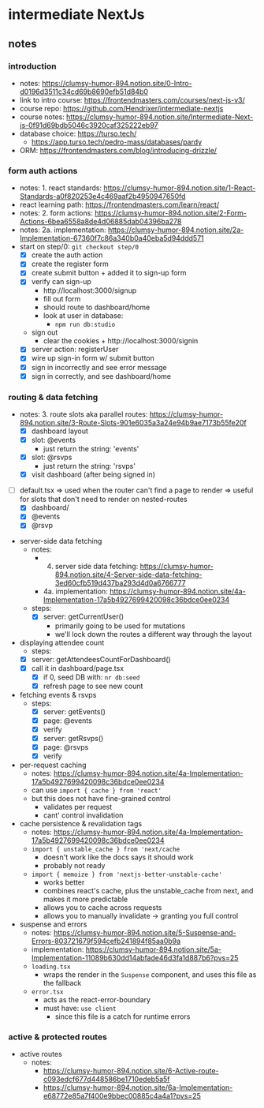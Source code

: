 # intermediate NextJs

## notes

### introduction

- notes: https://clumsy-humor-894.notion.site/0-Intro-d0196d3511c34cd69b8690efb51d84b0
- link to intro course: https://frontendmasters.com/courses/next-js-v3/
- course repo: https://github.com/Hendrixer/intermediate-nextjs
- course notes: https://clumsy-humor-894.notion.site/Intermediate-Next-js-0f91d69bdb5046c3920caf325222eb97
- database choice: https://turso.tech/
  - https://app.turso.tech/pedro-mass/databases/pardy
- ORM: https://frontendmasters.com/blog/introducing-drizzle/

### form auth actions

- notes: 1. react standards: https://clumsy-humor-894.notion.site/1-React-Standards-a0f820253e4c469aaf2b4950947650fd
- react learning path: https://frontendmasters.com/learn/react/
- notes: 2. form actions: https://clumsy-humor-894.notion.site/2-Form-Actions-6bea6558a8de4d06885dab04396ba278
- notes: 2a. implementation: https://clumsy-humor-894.notion.site/2a-Implementation-67360f7c86a340b0a40eba5d94ddd571
- start on step/0: `git checkout step/0`
  - [x] create the auth action
  - [x] create the register form
  - [x] create submit button + added it to sign-up form
  - [x] verify can sign-up
    - http://localhost:3000/signup
    - fill out form
    - should route to dashboard/home
    - look at user in database:
      - `npm run db:studio`
  - sign out
    - clear the cookies + http://localhost:3000/signin
  - [x] server action: registerUser
  - [x] wire up sign-in form w/ submit button
  - [x] sign in incorrectly and see error message
  - [x] sign in correctly, and see dashboard/home

### routing & data fetching

- notes: 3. route slots aka parallel routes: https://clumsy-humor-894.notion.site/3-Route-Slots-901e6035a3a24e94b9ae7173b55fe20f
  - [x] dashboard layout
  - [x] slot: @events
    - just return the string: 'events'
  - [x] slot: @rsvps
    - just return the string: 'rsvps'
  - [x] visit dashboard (after being signed in)
- [ ] default.tsx => used when the router can't find a page to render => useful for slots that don't need to render on nested-routes
  - [x] dashboard/
  - [x] @events
  - [x] @rsvp
- server-side data fetching
  - notes:
    - 4. server side data fetching: https://clumsy-humor-894.notion.site/4-Server-side-data-fetching-3ed60cfb519d437ba293d4d0a6766777
    - 4a. implementation: https://clumsy-humor-894.notion.site/4a-Implementation-17a5b4927699420098c36bdce0ee0234
  - steps:
    - [x] server: getCurrentUser()
      - primarily going to be used for mutations
      - we'll lock down the routes a different way through the layout
- displaying attendee count
  - steps:
  - [x] server: getAttendeesCountForDashboard()
  - [x] call it in dashboard/page.tsx
    - [x] if 0, seed DB with: `nr db:seed`
    - [x] refresh page to see new count
- fetching events & rsvps
  - steps:
    - [x] server: getEvents()
    - [x] page: @events
    - [x] verify
    - [x] server: getRsvps()
    - [x] page: @rsvps
    - [x] verify
- per-request caching
  - notes: https://clumsy-humor-894.notion.site/4a-Implementation-17a5b4927699420098c36bdce0ee0234
  - can use `import { cache } from 'react'`
  - but this does not have fine-grained control
    - validates per request
    - cant' control invalidation
- cache persistence & revalidation tags
  - notes: https://clumsy-humor-894.notion.site/4a-Implementation-17a5b4927699420098c36bdce0ee0234
  - `import { unstable_cache } from 'next/cache`
    - doesn't work like the docs says it should work
    - probably not ready
  - `import { memoize } from 'nextjs-better-unstable-cache'`
    - works better
    - combines react's cache, plus the unstable_cache from next, and makes it more predictable
    - allows you to cache across requests
    - allows you to manually invalidate -> granting you full control
- suspense and errors
  - notes: https://clumsy-humor-894.notion.site/5-Suspense-and-Errors-803721679f594cefb241894f85aa0b9a
  - implementation: https://clumsy-humor-894.notion.site/5a-Implementation-11089b630dd14abfade46d3fa1d887b6?pvs=25
  - `loading.tsx`
    - wraps the render in the `Suspense` component, and uses this file as the fallback
  - `error.tsx`
    - acts as the react-error-boundary
    - must have: `use client`
      - since this file is a catch for runtime errors

### active & protected routes

- active routes
  - notes:
    - https://clumsy-humor-894.notion.site/6-Active-route-c093edcf677d448586be1710edeb5a5f
    - https://clumsy-humor-894.notion.site/6a-Implementation-e68772e85a7f400e9bbec00885c4a4a1?pvs=25
